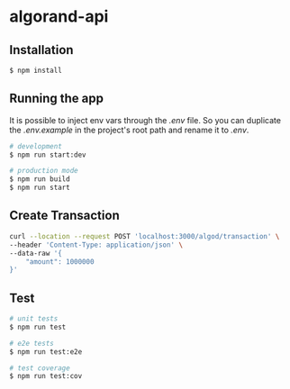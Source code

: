 # algorand-api

## Installation



```bash
$ npm install
```

## Running the app

It is possible to inject env vars through the *.env* file. So you can duplicate the *.env.example* in the project's root path and rename it to *.env*.

```bash
# development
$ npm run start:dev

# production mode
$ npm run build
$ npm run start
```

## Create Transaction

```bash
curl --location --request POST 'localhost:3000/algod/transaction' \
--header 'Content-Type: application/json' \
--data-raw '{
    "amount": 1000000
}'
```

## Test

```bash
# unit tests
$ npm run test

# e2e tests
$ npm run test:e2e

# test coverage
$ npm run test:cov
```
